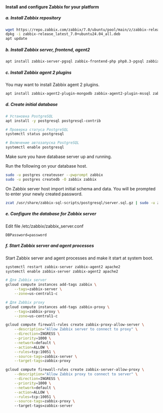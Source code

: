 
#### Install and configure Zabbix for your platform

##### a. Install Zabbix repository

```bash
wget https://repo.zabbix.com/zabbix/7.0/ubuntu/pool/main/z/zabbix-release/zabbix-release_latest_7.0+ubuntu24.04_all.deb  
dpkg -i zabbix-release_latest_7.0+ubuntu24.04_all.deb  
apt update
```

##### b. Install Zabbix server, frontend, agent2

```bash
apt install zabbix-server-pgsql zabbix-frontend-php php8.3-pgsql zabbix-apache-conf zabbix-sql-scripts zabbix-agent2
```

##### c. Install Zabbix agent 2 plugins

You may want to install Zabbix agent 2 plugins.

```bash
apt install zabbix-agent2-plugin-mongodb zabbix-agent2-plugin-mssql zabbix-agent2-plugin-postgresql
```
##### d. Create initial database

```bash
# Установка PostgreSQL
apt install -y postgresql postgresql-contrib

# Проверка статуса PostgreSQL
systemctl status postgresql

# Включение автозапуска PostgreSQL
systemctl enable postgresql
```

Make sure you have database server up and running.

Run the following on your database host.

```bash
sudo -u postgres createuser --pwprompt zabbix   
sudo -u postgres createdb -O zabbix zabbix
```

On Zabbix server host import initial schema and data. You will be prompted to enter your newly created password.

```bash
zcat /usr/share/zabbix-sql-scripts/postgresql/server.sql.gz | sudo -u zabbix psql zabbix
```

##### e. Configure the database for Zabbix server

Edit file /etc/zabbix/zabbix_server.conf

`DBPassword=password`

##### f. Start Zabbix server and agent processes

Start Zabbix server and agent processes and make it start at system boot.

```bash
systemctl restart zabbix-server zabbix-agent2 apache2   
systemctl enable zabbix-server zabbix-agent2 apache2
```



```bash
# Для Zabbix server
gcloud compute instances add-tags zabbix \
    --tags=zabbix-server \
    --zone=us-central1-c

# Для Zabbix proxy  
gcloud compute instances add-tags zabbix-proxy \
    --tags=zabbix-proxy \
    --zone=us-central1-c
```


```bash
gcloud compute firewall-rules create zabbix-proxy-allow-server \
    --description="Allow Zabbix server to connect to proxy" \
    --direction=INGRESS \
    --priority=1000 \
    --network=default \
    --action=ALLOW \
    --rules=tcp:10051 \
    --source-tags=zabbix-server \
    --target-tags=zabbix-proxy
```

```bash
gcloud compute firewall-rules create zabbix-server-allow-proxy \
    --description="Allow Zabbix proxy to connect to server" \
    --direction=INGRESS \
    --priority=1000 \
    --network=default \
    --action=ALLOW \
    --rules=tcp:10051 \
    --source-tags=zabbix-proxy \ 
    --target-tags=zabbix-server
```